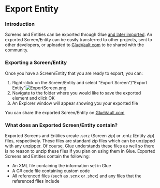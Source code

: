 # Export Entity

### Introduction

Screens and Entities can be exported through Glue [and later imported](../../frb/docs/index.php). An exported Screen/Entity can be easily transferred to other projects, sent to other developers, or uploaded to [GlueVault.com](http://www.gluevault.com) to be shared with the community.

### Exporting a Screen/Entity

Once you have a Screen/Entity that you are ready to export, you can:

1. Right-click on the Screen/Entity and select "Export Screen"/"Export Entity"![ExportScreen.png](../../.gitbook/assets/migrated\_media-ExportScreen.png)
2. Navigate to the folder where you would like to save the exported element and click OK
3. An Explorer window will appear showing you your exported file

You can share the exported Screen/Entity on [GlueVault.com](http://www.gluevault.com)

### What does an Exported Screen/Entity contain?

Exported Screens and Entities create .scrz (Screen zip) or .entz (Entity zip) files, respectively. These files are standard zip files which can be unzipped with any unzipper. Of course, Glue understands these files as well so there is no reason to unzip these files if you plan on using them in Glue. Exported Screens and Entities contain the following:

* An XML file containing the information set in Glue
* A C# code file containing custom code
* All referenced files (such as .scnx or .shcx) and any files that the referenced files include
